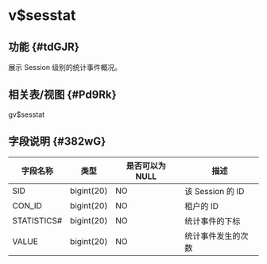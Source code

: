 v$sesstat 
==============================



功能 {#tdGJR}
-----------

展示 Session 级别的统计事件概况。

相关表/视图 {#Pd9Rk}
---------------

gv$sesstat

字段说明 {#382wG}
-------------



|  **字段名称**   |   **类型**   | **是否可以为 NULL** |     **描述**     |
|-------------|------------|----------------|----------------|
| SID         | bigint(20) | NO             | 该 Session 的 ID |
| CON_ID      | bigint(20) | NO             | 租户的 ID         |
| STATISTICS# | bigint(20) | NO             | 统计事件的下标        |
| VALUE       | bigint(20) | NO             | 统计事件发生的次数      |


